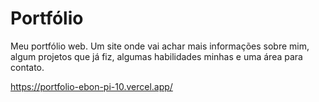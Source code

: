 # Portfólio

Meu portfólio web. Um site onde vai achar mais informações sobre mim, algum projetos que já fiz, algumas habilidades minhas e uma área para contato.

https://portfolio-ebon-pi-10.vercel.app/
